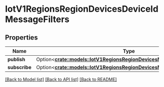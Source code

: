 # IotV1RegionsRegionDevicesDeviceIdMessageFilters

## Properties

Name | Type | Description | Notes
------------ | ------------- | ------------- | -------------
**publish** | Option<[**crate::models::IotV1RegionsRegionDevicesMessageFiltersPublish**](_iot_v1_regions__region__devices_message_filters_publish.md)> |  | [optional]
**subscribe** | Option<[**crate::models::IotV1RegionsRegionDevicesMessageFiltersSubscribe**](_iot_v1_regions__region__devices_message_filters_subscribe.md)> |  | [optional]

[[Back to Model list]](../README.md#documentation-for-models) [[Back to API list]](../README.md#documentation-for-api-endpoints) [[Back to README]](../README.md)


